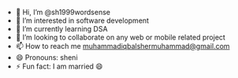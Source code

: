 - 👋 Hi, I’m @sh1999wordsense
- 👀 I’m interested in software development
- 🌱 I’m currently learning DSA
- 💞️ I’m looking to collaborate on any web or mobile related project
- 📫 How to reach me muhammadiqbalshermuhammad@gmail.com
- 😄 Pronouns: sheni
- ⚡ Fun fact: I am married 😄

<!---
sh1999wordsense/sh1999wordsense is a ✨ special ✨ repository because its `README.md` (this file) appears on your GitHub profile.
You can click the Preview link to take a look at your changes.
--->
